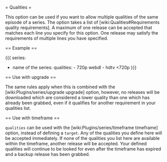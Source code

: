 = Qualities =

This option can be used if you want to allow multiple qualities of the same episode of a series. The option takes a list of [wiki:Qualities#Requirements quality requirements]. A maximum of one release can be accepted that matches each line you specify for this option. One release may satisfy the requirements of multiple lines you have specified.

== Example ==

{{{
series:
  - name of the series:
      qualities:
        - 720p webdl
        - hdtv <720p
}}}

== Use with upgrade ==

The same rules apply when this is combined with the [wiki:Plugins/series/upgrade upgrade] option, however, no releases will be downloaded which are considered a lower quality than one which has already been grabbed, even if it qualifies for another requirement in your qualities list.

== Use with timeframe ==

`qualities` can be used with the [wiki:Plugins/series/timeframe timeframe] option, instead of defining a `target`. Any of the qualities you define here will be accepted immediately. If none of the qualities you list here are available within the timeframe, another release will be accepted. Your defined qualities will continue to be looked for even after the timeframe has expired and a backup release has been grabbed.